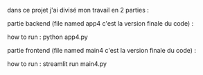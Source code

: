 dans ce projet j'ai divisé mon travail en 2 parties :  

partie backend (file named app4 c'est la version finale du code) :  

how to run : python app4.py  

partie frontend (file named main4 c'est la version finale du code) :  

how to run : streamlit run main4.py

